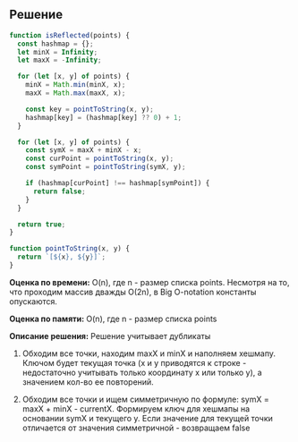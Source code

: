 ## Решение

```javascript
function isReflected(points) {
  const hashmap = {};
  let minX = Infinity;
  let maxX = -Infinity;

  for (let [x, y] of points) {
    minX = Math.min(minX, x);
    maxX = Math.max(maxX, x);

    const key = pointToString(x, y);
    hashmap[key] = (hashmap[key] ?? 0) + 1;
  }

  for (let [x, y] of points) {
    const symX = maxX + minX - x;
    const curPoint = pointToString(x, y);
    const symPoint = pointToString(symX, y);

    if (hashmap[curPoint] !== hashmap[symPoint]) {
      return false;
    }
  }

  return true;
}

function pointToString(x, y) {
  return `[${x}, ${y}]`;
}
```

**Оценка по времени:** O(n), где n - размер списка points. Несмотря на то, что проходим массив дважды O(2n), в Big O-notation константы опускаются.

**Оценка по памяти:** O(n), где n - размер списка points

**Описание решения:**
Решение учитывает дубликаты

1. Обходим все точки, находим maxX и minX и наполняем хешмапу. Ключом будет текущая точка (x и y приводятся к строке - недостаточно учитывать только координату x или только y), а значением кол-во ее повторений.

2. Обходим все точки и ищем симметричную по формуле: symX = maxX + minX - currentX. Формируем ключ для хешмапы на основании symX и текущего y. Если значение для текущей точки отличается от значения симметричной - возвращаем false
